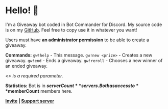 # Hello! 👋
I'm a Giveaway bot coded in Bot Commander for Discord. My source code is on my [GitHub](https://github.com/Gl1tch3dL1m3/giveaway-bcfd). Feel free to copy use it in whatever you want!

Users must have **an administrator permission** to be able to create a giveaway.

**Commands:**
`gw!help` - This message.
`gw!new <prize>` - Creates a new giveaway.
`gw!end` - Ends a giveaway.
`gw!reroll` - Chooses a new winner of an ended giveaway.

*<> is a required parameter.*

__Statistics:__
Bot is in **$serverCount** servers.
Bot has access to **$memberCount** members here.

**[Invite](https://discord.com/oauth2/authorize?client_id=1224630788444655666) | [Support server](https://discord.com/invite/tr55DGHEwN)**
